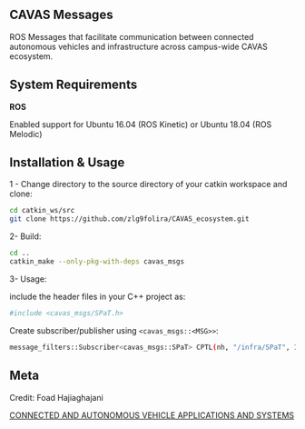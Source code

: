 ## CAVAS Messages

ROS Messages that facilitate communication between connected autonomous vehicles and infrastructure across campus-wide CAVAS ecosystem.
 

## System Requirements

**ROS**

Enabled support for Ubuntu 16.04 (ROS Kinetic) or Ubuntu 18.04 (ROS Melodic) 

## Installation & Usage 

1 - Change directory to the source directory of your catkin workspace and clone:
```sh
cd catkin_ws/src
git clone https://github.com/zlg9folira/CAVAS_ecosystem.git
```

2- Build: 
```sh
cd ..
catkin_make --only-pkg-with-deps cavas_msgs
```
3- Usage: 

include the header files in your C++ project as: 
```sh
#include <cavas_msgs/SPaT.h>
```
Create subscriber/publisher using `<cavas_msgs::<MSG>>`:
```sh
message_filters::Subscriber<cavas_msgs::SPaT> CPTL(nh, "/infra/SPaT", 1);
```


## Meta

Credit: Foad Hajiaghajani

[CONNECTED AND AUTONOMOUS VEHICLE APPLICATIONS AND SYSTEMS](https://ubwp.buffalo.edu/cavas)


